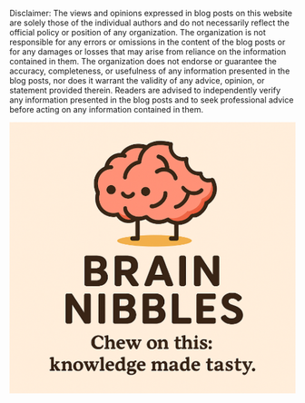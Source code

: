 Disclaimer: The views and opinions expressed in blog posts on this website are solely those of the individual authors and do not necessarily reflect the official policy or position of any organization. The organization is not responsible for any errors or omissions in the content of the blog posts or for any damages or losses that may arise from reliance on the information contained in them. The organization does not endorse or guarantee the accuracy, completeness, or usefulness of any information presented in the blog posts, nor does it warrant the validity of any advice, opinion, or statement provided therein. Readers are advised to independently verify any information presented in the blog posts and to seek professional advice before acting on any information contained in them.


![Image](https://github.com/ReciprocalLearning/crisp-thoughts/blob/main/Images/MylogoB.png)
